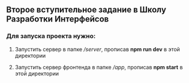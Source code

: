 ## Второе вступительное задание в Школу Разработки Интерфейсов

### Для запуска проекта нужно:

1) Запустить сервер в папке <i>/server</i>, прописав <b>npm run dev</b> в этой директории

2) Запустить сервер фронтенда в папке <i>/app</i>, прописав <b>npm start</b> в этой директории
